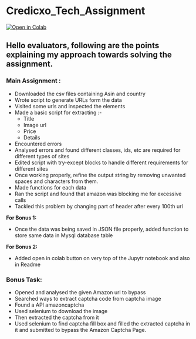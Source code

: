 # Credicxo_Tech_Assignment

[![Open in Colab](https://colab.research.google.com/assets/colab-badge.svg)](https://colab.research.google.com/github/AmulyaParitosh/Credicxo_Tech_Assignment/blob/master/main.ipynb)


## Hello evaluators, following are the points explaining my approach towards solving the assignment.
### **Main Assignment** :
- Downloaded the csv files containing Asin and country
- Wrote script to generate URLs form the data
- Visited some urls and inspected the elements
- Made a basic script for extracting :-
	- Title
	- Image url
	- Price
	- Details
- Encountered errors
- Analysed errors and found different classes, ids, etc are required for different types of sites
- Edited script with try-except blocks to handle different requirements for different sites
- Once working properly, refine the output string by removing unwanted spaces and characters from them.
- Made functions for each data
- Ran the script and found that amazon was blocking me for excessive calls
- Tackled this problem by changing part of header after every 100th url

**For Bonus 1:**
- Once the data was being saved in JSON file properly, added function to store same data in Mysql database table

**For Bonus 2:**
- Added open in colab button on very top of the Jupytr notebook and also in Readme

### **Bonus Task:**
- Opened and analysed the given Amazon url to bypass
- Searched ways to extract captcha code from captcha image
- Found a API amazoncaptcha 
- Used selenium to download the image
- Then extracted the captcha from it
- Used selenium to find captcha fill box and filled the extracted captcha in it and submitted to bypass the Amazon Captcha Page. 

